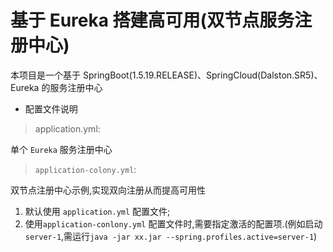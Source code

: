 # 基于 Eureka 搭建高可用(双节点服务注册中心)  

本项目是一个基于 SpringBoot(1.5.19.RELEASE)、SpringCloud(Dalston.SR5)、Eureka 的服务注册中心

- 配置文件说明 

> application.yml: 
  
  单个 `Eureka` 服务注册中心

> `application-colony.yml`: 
  
  双节点注册中心示例,实现双向注册从而提高可用性

1. 默认使用 `application.yml` 配置文件;
2. 使用`application-conlony.yml` 配置文件时,需要指定激活的配置项.(例如启动`server-1`,需运行`java -jar xx.jar --spring.profiles.active=server-1`)